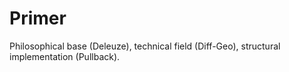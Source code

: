 # Primer

Philosophical base (Deleuze), technical field (Diff-Geo), structural implementation (Pullback).
